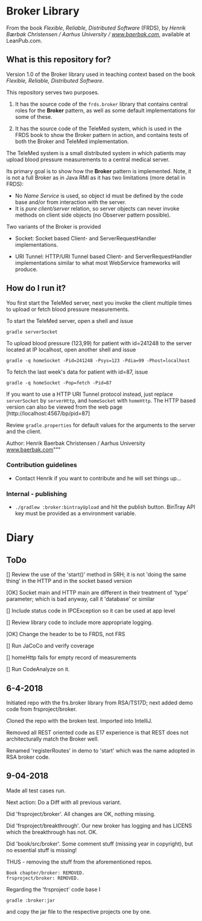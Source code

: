 Broker Library
==============

From the book *Flexible, Reliable, Distributed Software* (FRDS), by
*Henrik Bærbak Christensen / Aarhus University / www.baerbak.com*,
available at LeanPub.com.

What is this repository for?
-----------

Version 1.0 of the Broker library used in teaching context based on
the book *Flexible, Reliable, Distributed Software*.

This repository serves two purposes.

  1. It has the source code of the `frds.broker` library that contains
       central roles for the **Broker** pattern, as well as some
       default implementations for some of these. 
       
  2. It has the source code of the TeleMed system, which is used in
       the FRDS book to show the Broker pattern in action, and
       contains tests of both the Broker and TeleMed implementation.

The TeleMed system is a small distributed system in which patients
may upload blood pressure measurements to a central medical server.

Its primary goal is to show how the **Broker** pattern is
implemented. Note, it is not a full Broker as in Java RMI as it has
two limitations (more detail in FRDS):
  
  * No *Name Service* is used, so object id must be defined by the
     code base and/or from interaction with the server.
  * It is *pure client/server* relation, so server objects can never
     invoke methods on client side objects (no Observer pattern
     possible).
     

Two variants of the Broker is provided

  * Socket: Socket based Client- and ServerRequestHandler implementations.

  * URI Tunnel: HTTP/URI Tunnel based Client- and ServerRequestHandler
    implementations similar to what most WebService frameworks will
    produce.


How do I run it?
---

You first start the TeleMed server, next you invoke the client
multiple times to upload or fetch blood pressure measurements.

To start the TeleMed server, open a shell and issue

    gradle serverSocket

To upload blood pressure (123,99) for patient with id=241248 to the
server located at IP localhost, open another shell and issue

    gradle -q homeSocket -Pid=241248 -Psys=123 -Pdia=99 -Phost=localhost

To fetch the last week's data for patient with id=87, issue

    gradle -q homeSocket -Pop=fetch -Pid=87
    
If you want to use a HTTP URI Tunnel protocol instead, just replace
`serverSocket` by `serverHttp`, and `homeSocket` with `homeHttp`. The
HTTP based version can also be viewed from the web page [http://localhost:4567/bp/pid=87]
    
Review `gradle.properties` for default values for the arguments to the
server and the client.

  Author: Henrik Baerbak Christensen / Aarhus University
    	  www.baerbak.com"""



### Contribution guidelines ###

* Contact Henrik if you want to contribute and he will set things up...



### Internal - publishing ###

* `./gradlew :broker:bintrayUpload` and hit the publish
  button. BinTray API key must be provided as a environment variable.

Diary
===

ToDo
----

[] Review the use of the 'start()' method in SRH; it is not 'doing the
same thing' in the HTTP and in the socket based version

[OK] Socket main and HTTP main are different in their treatment of 'type'
   parameter; which is bad anyway, call it 'database' or similar
   
[] Include status code in IPCException so it can be used at app level

[] Review library code to include more appropriate logging.

[OK] Change the header to be to FRDS, not FRS

[] Run JaCoCo and verify coverage

[] homeHttp fails for empty record of measurements

[] Run CodeAnalyze on it.

6-4-2018
---

Initiated repo with the frs.broker library from RSA/TS17D; next added
demo code from frsproject/broker.

Cloned the repo with the broken test. Imported into IntelliJ.

Removed all REST oriented code as E17 experience is that REST does not
architecturally match the Broker well.

Renamed 'registerRoutes' in demo to 'start' which was the name adopted
in RSA broker code.

9-04-2018
---

Made all test cases run.

Next action: Do a Diff with all previous variant.

Did 'frsproject/broker'. All changes are OK, nothing missing.

Did 'frsproject/breakthrough'. Our new broker has logging and has LICENS
which the breakthrough has not. OK.

Did 'book/src/broker'. Some comment stuff (missing year in copyright),
but no essential stuff is missing!

THUS - removing the stuff from the aforementioned repos.

    Book chapter/broker: REMOVED.
    frsproject/broker: REMOVED.
    
Regarding the 'frsproject' code base I

    gradle :broker:jar
    
and copy the jar file to the respective projects one by one.





